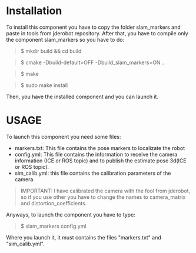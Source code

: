 # Installation
To install this component you have to copy the folder slam_markers and paste in tools from jderobot repository.
After that, you have to compile only the component slam_markers so you have to do:
> $ mkdir build && cd build

> $ cmake -Dbuild-default=OFF -Dbuild_slam_markers=ON ..

> $ make

> $ sudo make install

Then, you have the installed component and you can launch it.

# USAGE
To launch this component you need some files:
- markers.txt: This file contains the pose markers to localizate the robot
- config.yml: This file contains the information to receive the camera information (ICE or ROS topic) and to publish the estimate pose 3d(ICE or ROS topic).
- sim_calib.yml: this file contains the calibration parameters of the camera.
> IMPORTANT: I have calibrated the camera with the fool from jderobot, so if you use other you have to change the names to camera_matrix and distortion_coefficients.

Anyways, to launch the component you have to type:
> $ slam_markers config.yml

Where you launch it, it must contains the files "markers.txt" and "sim_calib.yml".